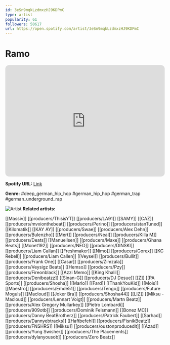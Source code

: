 ```yaml
---
id: 3eSn9mqkLzdmxzHJ9KDPmC
type: artist
popularity: 61
followers: 50617
url: https://open.spotify.com/artist/3eSn9mqkLzdmxzHJ9KDPmC
---
```

# Ramo

<iframe style="border-radius:12px" src="https://open.spotify.com/embed/artist/3eSn9mqkLzdmxzHJ9KDPmC" width="100%" height="352" frameBorder="0" allowfullscreen="" allow="autoplay; clipboard-write; encrypted-media; fullscreen; picture-in-picture" loading="lazy"></iframe>

**Spotify URL:** [Link](https://open.spotify.com/artist/3eSn9mqkLzdmxzHJ9KDPmC)

**Genre:**  #deep_german_hip_hop #german_hip_hop #german_trap #german_underground_rap

![Artist](https://i.scdn.co/image/ab6761610000e5ebf384ecdbb24d0fc79a275c84)
**Related artists:**

[[Massiv]]
[[producers/ThisisYT]]
[[producers/LA91]]
[[SAMY]]
[[CAZ]]
[[producers/mvxionthebeat]]
[[producers/Perino]]
[[producers/stanTuned]]
[[Kilomatik]]
[[KAY AY]]
[[producers/Swae]]
[[producers/Alex Dehn]]
[[producers/Bulenzho]]
[[Mert]]
[[producers/Neal]]
[[producers/Killa M]]
[[producers/Deats]]
[[Manuellsen]]
[[producers/Maxe]]
[[producers/Ghana Beats]]
[[Monet192]]
[[producers/NEO]]
[[producers/DINSKI]]
[[producers/Liam Callan]]
[[Freshmaker]]
[[Nimo]]
[[producers/Gorex]]
[[KC Rebell]]
[[producers/Liam Callen]]
[[Veysel]]
[[producers/Bullit]]
[[producers/Frank One]]
[[Casar]]
[[producers/Zimzala]]
[[producers/Veysigz Beats]]
[[Hemso]]
[[producers/Pzy]]
[[producers/Fireonblack]]
[[Azzi Memo]]
[[King Khalil]]
[[producers/Denibeatzz]]
[[Sinan-G]]
[[producers/DJ Desue]]
[[Z]]
[[PA Sports]]
[[producers/Shosha]]
[[Marlo]]
[[Fard]]
[[ThankYouKid]]
[[Mois]]
[[Maestro]]
[[producers/Emde51]]
[[producers/Tengo]]
[[producers/Future Moguls]]
[[Macloud]]
[[Joker Bra]]
[[producers/Shosha44]]
[[LIZ]]
[[Miksu - Macloud]]
[[producers/Lennart Voigt]]
[[producers/Martn Beatz]]
[[producers/Alex Gregory Mullarkey]]
[[Pietro Lombardi]]
[[producers/909otb]]
[[producers/Dominik Felsmann]]
[[Bonez MC]]
[[producers/Danny BeatBrotherz]]
[[producers/Patrick Faubert]]
[[Sarhad]]
[[producers/Dannyebtracks]]
[[Haftbefehl]]
[[producers/FisnikBeatz]]
[[producers/FNSHRS]]
[[Miksu]]
[[producers/oustonproducedit]]
[[Azad]]
[[producers/Yung Swisher]]
[[producers/The Placements]]
[[producers/dylanyousob]]
[[producers/Zero Beatz]]
